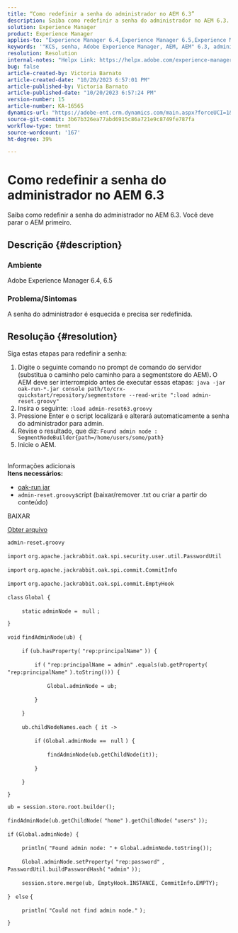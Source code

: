 ```yaml
---
title: “Como redefinir a senha do administrador no AEM 6.3”
description: Saiba como redefinir a senha do administrador no AEM 6.3.
solution: Experience Manager
product: Experience Manager
applies-to: "Experience Manager 6.4,Experience Manager 6.5,Experience Manager"
keywords: '"KCS, senha, Adobe Experience Manager, AEM, AEM" 6.3, administrador'
resolution: Resolution
internal-notes: "Helpx Link: https://helpx.adobe.com/experience-manager/kb/How-to-reset-the-admin-password-in-AEM-6-3.html"
bug: false
article-created-by: Victoria Barnato
article-created-date: "10/20/2023 6:57:01 PM"
article-published-by: Victoria Barnato
article-published-date: "10/20/2023 6:57:24 PM"
version-number: 15
article-number: KA-16565
dynamics-url: "https://adobe-ent.crm.dynamics.com/main.aspx?forceUCI=1&pagetype=entityrecord&etn=knowledgearticle&id=0f900d73-7a6f-ee11-8df0-6045bd0061cb"
source-git-commit: 3b67b326ea77abd6915c86a721e9c8749fe787fa
workflow-type: tm+mt
source-wordcount: '167'
ht-degree: 39%

---
```


# Como redefinir a senha do administrador no AEM 6.3


Saiba como redefinir a senha do administrador no AEM 6.3. Você deve parar o AEM primeiro.

## Descrição {#description}


### <b>Ambiente</b>

Adobe Experience Manager 6.4, 6.5



### <b>Problema/Sintomas</b>

A senha do administrador é esquecida e precisa ser redefinida.


## Resolução {#resolution}


Siga estas etapas para redefinir a senha:

1. Digite o seguinte comando no prompt de comando do servidor (substitua o caminho pelo caminho para a segmentstore do AEM)<b>. </b>O AEM deve ser interrompido antes de executar essas etapas:` java -jar oak-run-*.jar console path/to/crx-quickstart/repository/segmentstore --read-write ":load admin-reset.groovy"`
2. Insira o seguinte: `:load admin-reset63.groovy`
3. Pressione Enter e o script localizará e alterará automaticamente a senha do administrador para admin.
4. Revise o resultado, que diz: `Found admin node : SegmentNodeBuilder{path=/home/users/some/path}`
5. Inicie o AEM.

<br>Informações adicionais<br>
<b>Itens necessários:</b>

- [oak-run jar](https://repo1.maven.org/maven2/org/apache/jackrabbit/oak-run/)
- `admin-reset.groovy`script  (baixar/remover .txt ou criar a partir do conteúdo)


BAIXAR

[Obter arquivo](https://helpx.adobe.com/content/dam/help/en/experience-manager/kb/How-to-reset-the-admin-password-in-AEM-6-3/_jcr_content/main-pars/download_section/download-1/admin-reset_groovy.txt "admin-reset.groovy.txt")

`admin-reset.groovy`



`import` `org.apache.jackrabbit.oak.spi.security.user.util.PasswordUtil`

`import` `org.apache.jackrabbit.oak.spi.commit.CommitInfo`

`import` `org.apache.jackrabbit.oak.spi.commit.EmptyHook`



`class` `Global {`

`    ` `static` `adminNode = ` `null` `;`

`}`



`void` `findAdminNode(ub) {`

`    ` `if` `(ub.hasProperty(` `"rep:principalName"` `)) {`

`        ` `if` `(` `"rep:principalName = admin"` `.equals(ub.getProperty(` `"rep:principalName"` `).toString())) {`

`            ` `Global.adminNode = ub;`

`        ` `}`

`    ` `}`

`    ` `ub.childNodeNames.each { it ->`

`        ` `if` `(Global.adminNode == ` `null` `) {`

`            ` `findAdminNode(ub.getChildNode(it));`

`        ` `}`

`    ` `}`

`}`



`ub = session.store.root.builder();`

`findAdminNode(ub.getChildNode(` `"home"` `).getChildNode(` `"users"` `));`



`if` `(Global.adminNode) {`

`    ` `println(` `"Found admin node: "` `+ Global.adminNode.toString());`

`    ` `Global.adminNode.setProperty(` `"rep:password"` `, PasswordUtil.buildPasswordHash(` `"admin"` `));`

`    ` `session.store.merge(ub, EmptyHook.INSTANCE, CommitInfo.EMPTY);`

`} ` `else` `{`

`    ` `println(` `"Could not find admin node."` `);`

`}`
